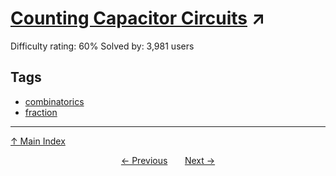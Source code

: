 # [Counting Capacitor Circuits](https://projecteuler.net/problem=155) ↗️

Difficulty rating: 60%
Solved by: 3,981 users
## Tags

- [combinatorics](../tags/combinatorics.md)
- [fraction](../tags/fraction.md)



---

[↑ Main Index](../README.md)


<div align=center><a href='154.md'>← Previous</a> &nbsp;&nbsp; &nbsp;&nbsp;  <a href='156.md'>Next →</a></div>
